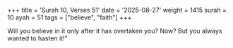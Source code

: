 +++
title = 'Surah 10, Verses 51'
date = '2025-08-27'
weight = 1415
surah = 10
ayah = 51
tags = ["believe", "faith"]
+++

Will you believe in it only after it has overtaken you? Now? But you always wanted to hasten it!”